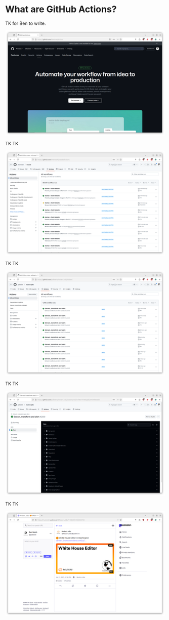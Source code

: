 # What are GitHub Actions?

TK for Ben to write.

[![Actions homepage](_static/actions-homepage.png)](https://github.com/features/actions)

TK TK

[![VS Code actions](_static/vscode-actions.png)](https://github.com/microsoft/vscode/actions)

TK TK

[![@ReutersJobs actions](_static/reuters-jobs-actions.png)](https://github.com/palewire/reuters-jobs/actions)

TK TK

[![@ReutersJobs tasks](_static/reuters-jobs-task.png)](https://github.com/palewire/reuters-jobs/actions/runs/13483141005/job/37670903830)

TK TK

[![@ReutersJobs post](_static/reuters-jobs-post.png)](https://mastodon.palewi.re/@ReutersJobs/113823961066565728)
